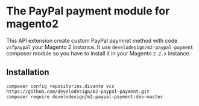 # The PayPal payment module for magento2

This API extension create custom PayPal paymnet method with code `vsfpaypal` your Magento 2 instance. It use `develodesign/m2-paypal-payment` composer module so you have to install it in your Magento `2.2.x` instance.

## Installation

```
composer config repositories.divante vcs https://github.com/develodesign/m2-paypal-payment.git
composer require develodesign/m2-paypal-payment:dev-master
```
